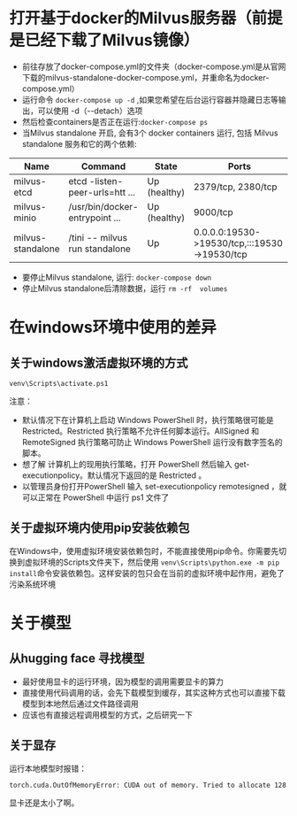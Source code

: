 # 打开基于docker的Milvus服务器（前提是已经下载了Milvus镜像）

- 前往存放了docker-compose.yml的文件夹（docker-compose.yml是从官网下载的milvus-standalone-docker-compose.yml，并重命名为docker-compose.yml）
- 运行命令 `docker-compose up -d` ,如果您希望在后台运行容器并隐藏日志等输出，可以使用 -d（--detach）选项
- 然后检查containers是否正在运行:`docker-compose ps`
- 当Milvus standalone 开启, 会有3个 docker containers 运行, 包括 Milvus standalone 服务和它的两个依赖:

| Name              | Command                        | State        | Ports                                        |
| ----------------- | ------------------------------ | ------------ | -------------------------------------------- |
| milvus-etcd       | etcd -listen-peer-urls=htt ... | Up (healthy) | 2379/tcp, 2380/tcp                           |
| milvus-minio      | /usr/bin/docker-entrypoint ... | Up (healthy) | 9000/tcp                                     |
| milvus-standalone | /tini -- milvus run standalone | Up           | 0.0.0.0:19530->19530/tcp,:::19530->19530/tcp |

- 要停止Milvus standalone, 运行: `docker-compose down`
- 停止Milvus standalone后清除数据，运行 `rm -rf  volumes`

# 在windows环境中使用的差异

## 关于windows激活虚拟环境的方式

`venv\Scripts\activate.ps1`

注意：

- 默认情况下在计算机上启动 Windows PowerShell 时，执行策略很可能是 Restricted。Restricted 执行策略不允许任何脚本运行。AllSigned 和 RemoteSigned 执行策略可防止 Windows PowerShell 运行没有数字签名的脚本。
- 想了解 计算机上的现用执行策略，打开 PowerShell 然后输入 get-executionpolicy。默认情况下返回的是 Restricted 。
- 以管理员身份打开PowerShell 输入 set-executionpolicy remotesigned ，就可以正常在 PowerShell 中运行 ps1 文件了

## 关于虚拟环境内使用pip安装依赖包

在Windows中，使用虚拟环境安装依赖包时，不能直接使用pip命令。你需要先切换到虚拟环境的Scripts文件夹下，然后使用 `venv\Scripts\python.exe -m pip install`命令安装依赖包。这样安装的包只会在当前的虚拟环境中起作用，避免了污染系统环境

# 关于模型

## 从hugging face 寻找模型

- 最好使用显卡的运行环境，因为模型的调用需要显卡的算力
- 直接使用代码调用的话，会先下载模型到缓存，其实这种方式也可以直接下载模型到本地然后通过文件路径调用
- 应该也有直接远程调用模型的方式，之后研究一下

## 关于显存

运行本地模型时报错：

```bash
torch.cuda.OutOfMemoryError: CUDA out of memory. Tried to allocate 128.00 MiB (GPU 0; 6.00 GiB total capacity; 5.25 GiB already allocated; 0 bytes free; 5.25 GiB reserved in total by PyTorch) If reserved memory is >> allocated memory try setting max_split_size_mb to avoid fragmentation.  See documentation for Memory Management and PYTORCH_CUDA_ALLOC_CONF
```

显卡还是太小了啊。
